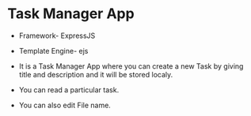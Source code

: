 # Task Manager App
- Framework- ExpressJS
- Template Engine- ejs

- It is a Task Manager App where you can create a new Task by giving title and description and it will be stored localy.
- You can read a particular task.
- You can also edit File name.
